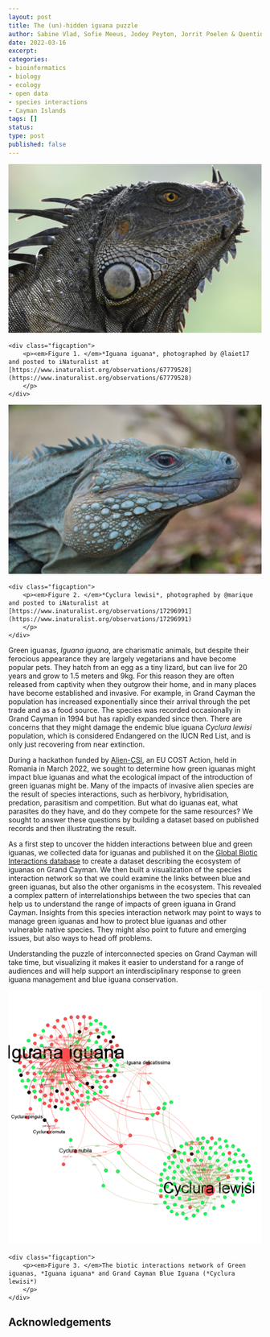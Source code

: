 ```yaml
---
layout: post
title: The (un)-hidden iguana puzzle
author: Sabine Vlad, Sofie Meeus, Jodey Peyton, Jorrit Poelen & Quentin Groom
date: 2022-03-16
excerpt: 
categories:
- bioinformatics
- biology
- ecology
- open data
- species interactions
- Cayman Islands
tags: []
status: 
type: post
published: false
---
```


<div class="figure figure-globi left">
    <a href="https://www.inaturalist.org/observations/67779528"><img src="/assets/iguanaiguana.jpg" alt="Iguana%20Iguana"/></a>

    <div class="figcaption">
        <p><em>Figure 1. </em>*Iguana iguana*, photographed by @laiet17 and posted to iNaturalist at [https://www.inaturalist.org/observations/67779528](https://www.inaturalist.org/observations/67779528)
        </p>
    </div>
</div>

<div class="figure figure-globi right">
    <a href="https://www.inaturalist.org/observations/17296991"><img src="/assets/Cycluralewisi.jpg" alt="Cyclura lewisi (Grand Cayman Blue Iguana)"/></a>

    <div class="figcaption">
        <p><em>Figure 2. </em>*Cyclura lewisi*, photographed by @marique and posted to iNaturalist at [https://www.inaturalist.org/observations/17296991](https://www.inaturalist.org/observations/17296991)
        </p>
    </div>
</div>

Green iguanas, *Iguana iguana*, are charismatic animals, but despite their ferocious appearance they are largely vegetarians and have become popular pets. They hatch from an egg as a tiny lizard, but can live for 20 years and grow to 1.5 meters and 9kg. For this reason they are often released from captivity when they outgrow their home, and in many places have become established and invasive. For example, in Grand Cayman the population has increased exponentially since their arrival through the pet trade and as a food source. The species was recorded occasionally in Grand Cayman in 1994 but has rapidly expanded since then. There are concerns that they might damage the endemic blue iguana *Cyclura lewisi* population, which is considered Endangered on the IUCN Red List, and is only just recovering from near extinction.

During a hackathon funded by [Alien-CSI](https://alien-csi.eu/), an EU COST Action, held in Romania in March 2022, we sought to determine how green iguanas might impact blue iguanas and what the ecological impact of the introduction of green iguanas might be. 
Many of the impacts of invasive alien species are the result of species interactions, such as herbivory, hybridisation, predation, parasitism and competition. But what do iguanas eat, what parasites do they have, and do they compete for the same resources? We sought to answer these questions by building a dataset based on published records and then illustrating the result.

As a first step to uncover the hidden interactions between blue and green iguanas, we collected data for iguanas and published it on the [Global Biotic Interactions database](https://www.globalbioticinteractions.org/) to create a dataset describing the ecosystem of iguanas on Grand Cayman. We then built a visualization of the species interaction network so that we could examine the links between blue and green iguanas, but also the other organisms in the ecosystem. This revealed a complex pattern of interrelationships between the two species that can help us to understand the range of impacts of green iguana in Grand Cayman. Insights from this species interaction network may point to ways to manage green iguanas and how to protect blue iguanas and other vulnerable native species. They might also point to future and emerging issues, but also ways to head off problems.

Understanding the puzzle of interconnected species on Grand Cayman will take time, but visualizing it makes it easier to understand for a range of audiences and will help support an interdisciplinary response to green iguana management and blue iguana conservation.

<div class="figure figure-globi right">
  <img src="/assets/iguanaconnections.png" alt="The biotic interactions network of Green iguanas, *Iguana iguana* and Grand Cayman Blue Iguana (*Cyclura lewisi*)"/>

    <div class="figcaption">
        <p><em>Figure 3. </em>The biotic interactions network of Green iguanas, *Iguana iguana* and Grand Cayman Blue Iguana (*Cyclura lewisi*)
        </p>
    </div>
</div>



## Acknowledgements
